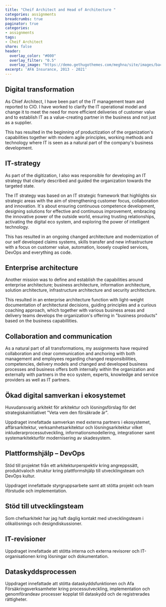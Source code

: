 ```yaml
---
title: "Cheif Architect and Head of Architecture "
categories: assignments
breadcrumbs: true
paginator: true
categories: 
- assignments
tags:
- Cheif Architect
share: false
header:
  overlay_color: "#000"
  overlay_filter: "0.5"
  overlay_image: "https://demo.gethugothemes.com/meghna/site/images/backgrounds/hero-area.jpg"
excerpt: 'AFA Insurance, 2013 - 2021'
---
```

## Digital transformation

As Chief Architect, I have been part of the IT management team and reported to CIO. I 
have worked to clarify the IT operational model and change it to meet the need for 
more efficient deliveries of customer value and to establish IT as a value-creating 
partner in the business and not just as a supplier.

This has resulted in the beginning of productization of the organization's capabilities 
together with modern agile principles, working methods and technology where IT is 
seen as a natural part of the company's business development.


## IT-strategy

As part of the digitization, I also was responsible for developing an IT strategy that 
clearly described and guided the organization towards the targeted state.

The IT strategy was based on an IT strategic framework that highlights six strategic areas 
with the aim of strengthening customer focus, collaboration and innovation. It´s about 
ensuring continuous competence development, designing solutions for effective and 
continuous improvement, embracing the innovative power of the outside world, 
ensuring trusting relationships, activating the digital eco system, and exploring the 
power of intelligent technology.

This has resulted in an ongoing changed architecture and modernization of our self developed claims systems, skills transfer and new infrastructure with a focus on customer value, automation, loosely coupled services, DevOps and everything as code.


## Enterprise architecture

Another mission was to define and establish the capabilities around enterprise 
architecture; business architecture, information architecture, solution architecture, 
infrastructure architecture and security architecture.

This resulted in an enterprise architecture function with light-weight 
documentation of architectural decisions, guiding principles and a curious coaching 
approach, which together with various business areas and delivery teams develops the 
organization's offering in "business products" based on the business capabillities.

## Collaboration and communication

As a natural part of all transformations, my assignments have required collaboration 
and clear communication and anchoring with both management and employees 
regarding changed responsibilities, competencies, delivery models and changed and 
developed business processes and business offers both internally within the 
organization and externally with partners in the eco system, experts, knowledge and 
service providers as well as IT partners.

## Ökad digital samverkan i ekosystemet

Huvudansvarig arkitekt för arkitektur och lösningsförslag för det strategiskainitiativet "Veta vem den försäkrade är".

Uppdraget innefattade samverkan med externa partners i ekosystemet, affärsarkitektur, verksamhetsarkitektur och lösningsarkitektur vilket inkluderarprocessutveckling, informationsmodellering, integrationer samt systemarkitekturför modernisering av skadesystem.

## Plattformshjälp – DevOps


Stöd till projektet från ett arkitekturperspektiv kring
angreppssätt, produktvaloch struktur kring plattformshjälp till
utvecklingsteam och DevOps kultur.

Uppdraget innefattade
styrgruppsarbete samt att stötta projekt och team iförstudie och
implementation.


## Stöd till utvecklingsteam


Som chefsarkitekt har jag haft daglig kontakt med
utvecklingsteam i olikalösnings och designdiskussioner.

## IT-revisioner


Uppdraget innefattade att stötta interna och externa revisorer och
IT-organisationen kring lösningar och dokumentation.


## Dataskyddsprocessen


Uppdraget innefattade att stötta dataskyddsfunktionen och Afa Försäkringsverksamheter kring processutveckling, implementation och genomförandeav processer kopplat till dataskydd och de registrerades rättigheter.
